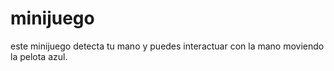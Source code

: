 # minijuego
 este minijuego detecta tu mano y puedes interactuar con la mano moviendo la pelota azul.
